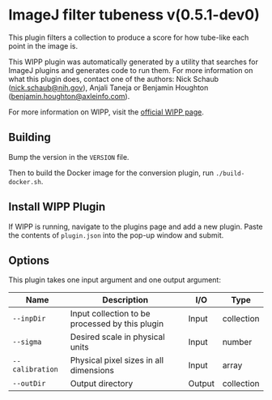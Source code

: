 # ImageJ filter tubeness v(0.5.1-dev0)

This plugin filters a collection to produce a score for how tube-like each point in the image is.

This WIPP plugin was automatically generated by a utility that searches for
ImageJ plugins and generates code to run them. For more information on what this
plugin does, contact one of the authors: Nick Schaub (nick.schaub@nih.gov),
Anjali Taneja or Benjamin Houghton (benjamin.houghton@axleinfo.com).

For more information on WIPP, visit the [official WIPP page](https://isg.nist.gov/deepzoomweb/software/wipp).

## Building

Bump the version in the `VERSION` file.

Then to build the Docker image for the conversion plugin, run
`./build-docker.sh`.

## Install WIPP Plugin

If WIPP is running, navigate to the plugins page and add a new plugin.
Paste the contents of `plugin.json` into the pop-up window and submit.

## Options

This plugin takes one input argument and one output argument:

| Name            | Description                                     | I/O    | Type       |
| --------------- | ----------------------------------------------- | ------ | ---------- |
| `--inpDir`      | Input collection to be processed by this plugin | Input  | collection |
| `--sigma`       | Desired scale in physical units                 | Input  | number     |
| `--calibration` | Physical pixel sizes in all dimensions          | Input  | array      |
| `--outDir`      | Output directory                                | Output | collection |
